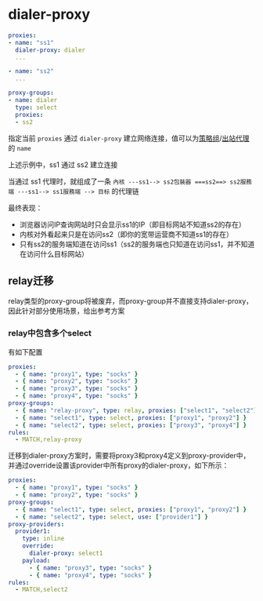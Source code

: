 # dialer-proxy

```{.yaml linenums="1"}
proxies:
- name: "ss1"
  dialer-proxy: dialer
  ...

- name: "ss2"
  ...

proxy-groups:
- name: dialer
  type: select
  proxies:
  - ss2
```

指定当前 `proxies` 通过 `dialer-proxy` 建立网络连接，值可以为[策略组](../proxy-groups/index.md)/[出站代理](../proxies/index.md)的 `name`

上述示例中，ss1 通过 ss2 建立连接

当通过 ss1 代理时，就组成了一条 `內核 ---ss1--> ss2包裝器 ===ss2==> ss2服務端 ---ss1--> ss1服務端 --> 目标` 的代理链

最终表现：

  * 浏览器访问IP查询网站时只会显示ss1的IP（即目标网站不知道ss2的存在）
  * 内核对外看起来只是在访问ss2（即你的宽带运营商不知道ss1的存在）
  * 只有ss2的服务端知道在访问ss1（ss2的服务端也只知道在访问ss1，并不知道在访问什么目标网站）

## relay迁移

relay类型的proxy-group将被废弃，而proxy-group并不直接支持dialer-proxy，因此针对部分使用场景，给出参考方案

### relay中包含多个select

有如下配置

```{.yaml linenums="1"}
proxies:
  - { name: "proxy1", type: "socks" }
  - { name: "proxy2", type: "socks" }
  - { name: "proxy3", type: "socks" }
  - { name: "proxy4", type: "socks" }
proxy-groups:
  - { name: "relay-proxy", type: relay, proxies: ["select1", "select2"] }
  - { name: "select1", type: select, proxies: ["proxy1", "proxy2"] }
  - { name: "select2", type: select, proxies: ["proxy3", "proxy4"] }
rules:
  - MATCH,relay-proxy
```

迁移到dialer-proxy方案时，需要将proxy3和proxy4定义到proxy-provider中，并通过override设置该provider中所有proxy的dialer-proxy，如下所示：

```{.yaml linenums="1"}
proxies:
  - { name: "proxy1", type: "socks" }
  - { name: "proxy2", type: "socks" }
proxy-groups:
  - { name: "select1", type: select, proxies: ["proxy1", "proxy2"] }
  - { name: "select2", type: select, use: ["provider1"] }
proxy-providers:
  provider1:
    type: inline
    override:
      dialer-proxy: select1
    payload:
      - { name: "proxy3", type: "socks" }
      - { name: "proxy4", type: "socks" }
rules:
  - MATCH,select2
```

